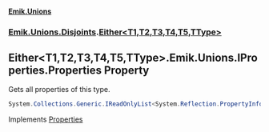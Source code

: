 #### [Emik.Unions](index.md 'index')
### [Emik.Unions.Disjoints](Emik.Unions.Disjoints.md 'Emik.Unions.Disjoints').[Either&lt;T1,T2,T3,T4,T5,TType&gt;](Either{T1,T2,T3,T4,T5,TType}.md 'Emik.Unions.Disjoints.Either<T1,T2,T3,T4,T5,TType>')

## Either<T1,T2,T3,T4,T5,TType>.Emik.Unions.IProperties.Properties Property

Gets all properties of this type.

```csharp
System.Collections.Generic.IReadOnlyList<System.Reflection.PropertyInfo> Emik.Unions.IProperties.Properties { get; }
```

Implements [Properties](IProperties.Properties.md 'Emik.Unions.IProperties.Properties')